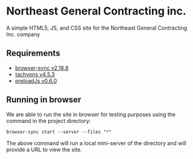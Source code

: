 # Northeast General Contracting inc.
A simple HTML5, JS, and CSS site for the Northeast General Contracting Inc. company

## Requirements
- [browser-sync v2.18.8](https://browsersync.io/#install)
- [tachyons v4.5.3](http://tachyons.io/)
- [preloadJs v0.6.0](http://www.createjs.com/preloadjs)

## Running in browser
We are  able to run the site in browser for testing purposes using the command in the project directory:
```
browser-sync start --server --files "*"
```
The above command will run a local mini-server of the directory and will provide a URL to view the site.